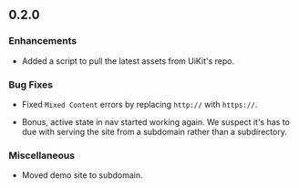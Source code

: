 ## 0.2.0

### Enhancements

* Added a script to pull the latest assets from UiKit's repo.

### Bug Fixes

* Fixed `Mixed Content` errors by replacing `http://` with `https://`.

* Bonus, active state in nav started working again. We suspect it's has to due with serving the site from a subdomain rather than a subdirectory.

### Miscellaneous

* Moved demo site to subdomain.
